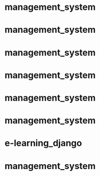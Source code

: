 # management_system
# management_system
# management_system
# management_system
# management_system
# management_system
# e-learning_django
# management_system
